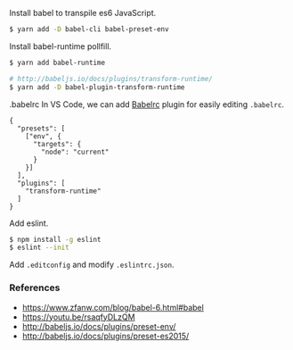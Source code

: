 
Install babel to transpile es6 JavaScript.

```bash
$ yarn add -D babel-cli babel-preset-env
```

Install babel-runtime pollfill.
```bash
$ yarn add babel-runtime

# http://babeljs.io/docs/plugins/transform-runtime/
$ yarn add -D babel-plugin-transform-runtime
```

.babelrc
In VS Code, we can add [Babelrc](https://marketplace.visualstudio.com/items?itemName=waderyan.babelrc "Babelrc") plugin for easily editing `.babelrc`.

```
{
  "presets": [
    ["env", {
      "targets": {
        "node": "current"
      }
    }]
  ],
  "plugins": [
    "transform-runtime"
  ]
}
```

Add eslint.
```bash
$ npm install -g eslint
$ eslint --init
```

Add `.editconfig` and modify `.eslintrc.json`.

### References

* https://www.zfanw.com/blog/babel-6.html#babel
* https://youtu.be/rsaqfyDLzQM
* http://babeljs.io/docs/plugins/preset-env/
* http://babeljs.io/docs/plugins/preset-es2015/
